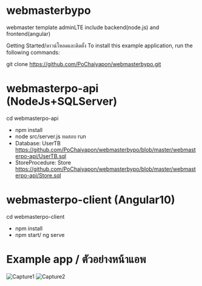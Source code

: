 # webmasterbypo
webmaster template adminLTE include backend(node.js) and frontend(angular)

Getting Started/ดาวน์โหลดและติดตั้ง
To install this example application, run the following commands:

git clone https://github.com/PoChaiyapon/webmasterbypo.git

# webmasterpo-api (NodeJs+SQLServer)
cd webmasterpo-api
- npm install
- node src/server.js ทดสอบ run
- Database: UserTB https://github.com/PoChaiyapon/webmasterbypo/blob/master/webmasterpo-api/UserTB.sql 
- StoreProcedure: Store https://github.com/PoChaiyapon/webmasterbypo/blob/master/webmasterpo-api/Store.sql

# webmasterpo-client (Angular10)
cd webmasterpo-client
- npm install
- npm start/ ng serve

# Example app / ตัวอย่างหน้าแอพ
![Capture1](https://user-images.githubusercontent.com/36843170/143970958-b3dbadbc-9ccb-420e-8f25-e4e8535fffa2.JPG)
![Capture2](https://user-images.githubusercontent.com/36843170/143970967-7fa65ebd-3fd7-417d-9d38-ced8d06d0ccb.JPG)
